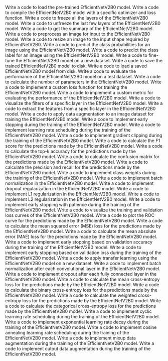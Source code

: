 Write a code to load the pre-trained EfficientNetV2B0 model.
Write a code to compile the EfficientNetV2B0 model with a specific optimizer and loss function.
Write a code to freeze all the layers of the EfficientNetV2B0 model.
Write a code to unfreeze the last few layers of the EfficientNetV2B0 model.
Write a code to get the summary of the EfficientNetV2B0 model.
Write a code to preprocess an image for input to the EfficientNetV2B0 model.
Write a code to resize an image to the input shape required by EfficientNetV2B0.
Write a code to predict the class probabilities for an image using the EfficientNetV2B0 model.
Write a code to predict the class label for an image using the EfficientNetV2B0 model.
Write a code to fine-tune the EfficientNetV2B0 model on a new dataset.
Write a code to save the trained EfficientNetV2B0 model to disk.
Write a code to load a saved EfficientNetV2B0 model from disk.
Write a code to evaluate the performance of the EfficientNetV2B0 model on a test dataset.
Write a code to calculate the number of parameters in the EfficientNetV2B0 model.
Write a code to implement a custom loss function for training the EfficientNetV2B0 model.
Write a code to implement a custom metric for evaluating the performance of the EfficientNetV2B0 model.
Write a code to visualize the filters of a specific layer in the EfficientNetV2B0 model.
Write a code to extract the features from a specific layer in the EfficientNetV2B0 model.
Write a code to apply data augmentation to an image dataset for training the EfficientNetV2B0 model.
Write a code to implement early stopping during the training of the EfficientNetV2B0 model.
Write a code to implement learning rate scheduling during the training of the EfficientNetV2B0 model.
Write a code to implement gradient clipping during the training of the EfficientNetV2B0 model.
Write a code to calculate the F1 score for the predictions made by the EfficientNetV2B0 model.
Write a code to calculate the top-k accuracy for the predictions made by the EfficientNetV2B0 model.
Write a code to calculate the confusion matrix for the predictions made by the EfficientNetV2B0 model.
Write a code to calculate the precision and recall for the predictions made by the EfficientNetV2B0 model.
Write a code to implement class weights during the training of the EfficientNetV2B0 model.
Write a code to implement batch normalization in the EfficientNetV2B0 model.
Write a code to implement dropout regularization in the EfficientNetV2B0 model.
Write a code to implement L1 regularization in the EfficientNetV2B0 model.
Write a code to implement L2 regularization in the EfficientNetV2B0 model.
Write a code to implement early stopping with patience during the training of the EfficientNetV2B0 model.
Write a code to visualize the training and validation loss curves of the EfficientNetV2B0 model.
Write a code to plot the ROC curve for the predictions made by the EfficientNetV2B0 model.
Write a code to calculate the mean squared error (MSE) loss for the predictions made by the EfficientNetV2B0 model.
Write a code to calculate the mean absolute error (MAE) loss for the predictions made by the EfficientNetV2B0 model.
Write a code to implement early stopping based on validation accuracy during the training of the EfficientNetV2B0 model.
Write a code to implement early stopping based on validation loss during the training of the EfficientNetV2B0 model.
Write a code to apply transfer learning using the EfficientNetV2B0 model on a new dataset.
Write a code to implement batch normalization after each convolutional layer in the EfficientNetV2B0 model.
Write a code to implement dropout after each fully connected layer in the EfficientNetV2B0 model.
Write a code to calculate the mean cross-entropy loss for the predictions made by the EfficientNetV2B0 model.
Write a code to calculate the binary cross-entropy loss for the predictions made by the EfficientNetV2B0 model.
Write a code to calculate the weighted cross-entropy loss for the predictions made by the EfficientNetV2B0 model.
Write a code to calculate the categorical cross-entropy loss for the predictions made by the EfficientNetV2B0 model.
Write a code to implement cyclic learning rate scheduling during the training of the EfficientNetV2B0 model.
Write a code to implement exponential learning rate decay during the training of the EfficientNetV2B0 model.
Write a code to implement cosine annealing learning rate scheduling during the training of the EfficientNetV2B0 model.
Write a code to implement mixup data augmentation during the training of the EfficientNetV2B0 model.
Write a code to implement cutout data augmentation during the training of the EfficientNetV2B0 model.